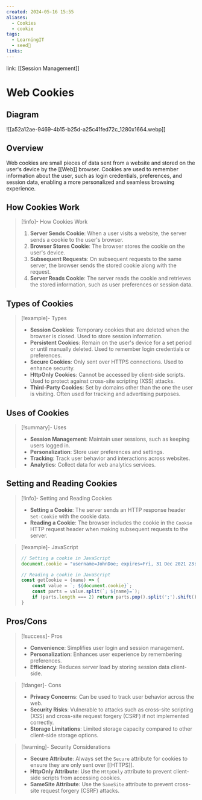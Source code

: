 ```yaml
---
created: 2024-05-16 15:55
aliases:
  - Cookies
  - cookie
tags:
  - LearningIT
  - seed🌱
links:
---
```


link: [[Session Management]]

# Web Cookies

## Diagram

![[a52a12ae-9469-4b15-b25d-a25c41fed72c_1280x1664.webp]]


## Overview

Web cookies are small pieces of data sent from a website and stored on the user's device by the [[Web]] browser. Cookies are used to remember information about the user, such as login credentials, preferences, and session data, enabling a more personalized and seamless browsing experience.

## How Cookies Work

> [!info]- How Cookies Work
> 1. **Server Sends Cookie**: When a user visits a website, the server sends a cookie to the user's browser.
> 2. **Browser Stores Cookie**: The browser stores the cookie on the user's device.
> 3. **Subsequent Requests**: On subsequent requests to the same server, the browser sends the stored cookie along with the request.
> 4. **Server Reads Cookie**: The server reads the cookie and retrieves the stored information, such as user preferences or session data.

## Types of Cookies

> [!example]- Types
> - **Session Cookies**: Temporary cookies that are deleted when the browser is closed. Used to store session information.
> - **Persistent Cookies**: Remain on the user's device for a set period or until manually deleted. Used to remember login credentials or preferences.
> - **Secure Cookies**: Only sent over HTTPS connections. Used to enhance security.
> - **HttpOnly Cookies**: Cannot be accessed by client-side scripts. Used to protect against cross-site scripting (XSS) attacks.
> - **Third-Party Cookies**: Set by domains other than the one the user is visiting. Often used for tracking and advertising purposes.

## Uses of Cookies

> [!summary]- Uses
> - **Session Management**: Maintain user sessions, such as keeping users logged in.
> - **Personalization**: Store user preferences and settings.
> - **Tracking**: Track user behavior and interactions across websites.
> - **Analytics**: Collect data for web analytics services.

## Setting and Reading Cookies

> [!info]- Setting and Reading Cookies
> - **Setting a Cookie**: The server sends an HTTP response header `Set-Cookie` with the cookie data.
> - **Reading a Cookie**: The browser includes the cookie in the `Cookie` HTTP request header when making subsequent requests to the server.

> [!example]- JavaScript
> ```javascript
> // Setting a cookie in JavaScript
> document.cookie = "username=JohnDoe; expires=Fri, 31 Dec 2021 23:59:59 GMT; path=/";
> 
> // Reading a cookie in JavaScript
> const getCookie = (name) => {
>     const value = `; ${document.cookie}`;
>     const parts = value.split(`; ${name}=`);
>     if (parts.length === 2) return parts.pop().split(';').shift();
> }
> ```


## Pros/Cons

> [!success]- Pros
> 
> - **Convenience**: Simplifies user login and session management.
> - **Personalization**: Enhances user experience by remembering preferences.
> - **Efficiency**: Reduces server load by storing session data client-side.

> [!danger]- Cons
> 
> - **Privacy Concerns**: Can be used to track user behavior across the web.
> - **Security Risks**: Vulnerable to attacks such as cross-site scripting (XSS) and cross-site request forgery (CSRF) if not implemented correctly.
> - **Storage Limitations**: Limited storage capacity compared to other client-side storage options.

> [!warning]- Security Considerations
> 
> - **Secure Attribute**: Always set the `Secure` attribute for cookies to ensure they are only sent over [[HTTPS]].
> - **HttpOnly Attribute**: Use the `HttpOnly` attribute to prevent client-side scripts from accessing cookies.
> - **SameSite Attribute**: Use the `SameSite` attribute to prevent cross-site request forgery (CSRF) attacks.
